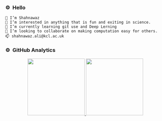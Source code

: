 ### ⚙️ &nbsp;Hello

    👋 I’m Shahnawaz
    👀 I’m interested in anything that is fun and exiting in science.
    🌱 I’m currently learning git use and Deep Lerning
    💞️ I’m looking to collaborate on making computation easy for others.
    📫 shahnawaz.ali@kcl.ac.uk


### ⚙️ &nbsp;GitHub Analytics
<p align="center">
<a href="https://github.com/shah0829">
  <img height="180em" src="https://github-readme-stats-eight-theta.vercel.app/api?username=shah0829&show_icons=true&theme=buefy&include_all_commits=true&count_private=true"/>
  <img height="180em" src="https://github-readme-stats-eight-theta.vercel.app/api/top-langs/?username=shah0829&layout=compact&langs_count=8&theme=buefy"/>
</a>
</p>
<!---
shah0829/shah0829 is a ✨ special ✨ repository because its `README.md` (this file) appears on your GitHub profile.
You can click the Preview link to take a look at your changes.
--->
